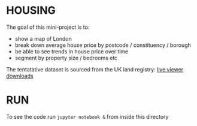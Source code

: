 # HOUSING

The goal of this mini-project is to:
- show a map of London
- break down average house price by postcode / constituency / borough
- be able to see trends in house price over time
- segment by property size / bedrooms etc

The tentatative dataset is sourced from the UK land registry:
[live viewer](http://landregistry.data.gov.uk/app/ppd/)
[downloads](https://www.gov.uk/government/statistical-data-sets/price-paid-data-downloads)

# RUN
To see the code run `jupyter notebook &` from inside this directory